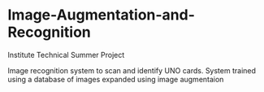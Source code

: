 # Image-Augmentation-and-Recognition
Institute Technical Summer Project

Image recognition system to scan and identify UNO cards.
System trained using a database of images expanded using image augmentaion
